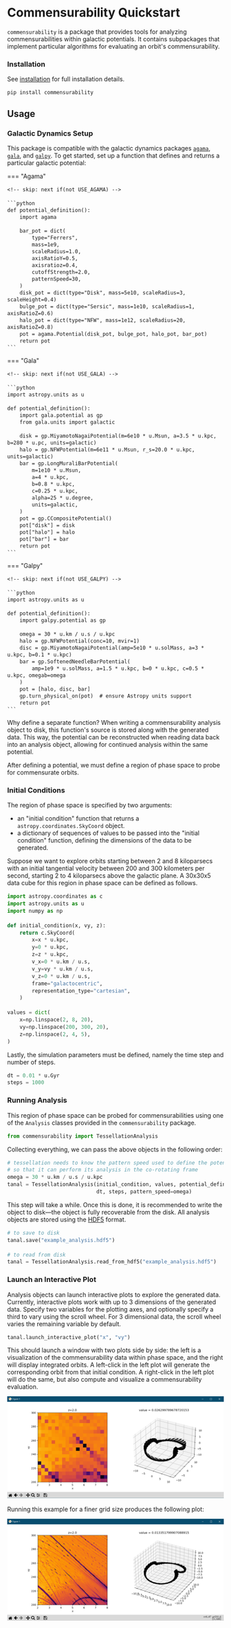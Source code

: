 <!-- invisible-code-block: python
try:
    import agama
    AGAMA_AVAILABLE = True
except ModuleNotFoundError:
    AGAMA_AVAILABLE = False

try:
    import gala
    GALA_AVAILABLE = True
except ModuleNotFoundError:
    GALA_AVAILABLE = False

try:
    import galpy
    GALPY_AVAILABLE = True
except ModuleNotFoundError:
    GALPY_AVAILABLE = False

# guarantee that exactly one is used
USE_AGAMA = AGAMA_AVAILABLE
USE_GALA = not AGAMA_AVAILABLE and GALA_AVAILABLE
USE_GALPY = not AGAMA_AVAILABLE and not GALA_AVAILABLE and GALPY_AVAILABLE
RUN = USE_AGAMA or USE_GALA or USE_GALPY
-->

# Commensurability Quickstart

`commensurability` is a package that provides tools for analyzing commensurabilities within galactic potentials. It contains subpackages that implement particular algorithms for evaluating an orbit's commensurability.

### Installation

See [installation](installation.md) for full installation details.

```
pip install commensurability
```

## Usage

### Galactic Dynamics Setup

This package is compatible with the galactic dynamics packages [`agama`](https://github.com/GalacticDynamics-Oxford/Agama), [`gala`](https://gala-astro.readthedocs.io/en/latest/), and [`galpy`](https://docs.galpy.org/en/latest/). To get started, set up a function that defines and returns a particular galactic potential:

=== "Agama"

    <!-- skip: next if(not USE_AGAMA) -->

    ```python
    def potential_definition():
        import agama

        bar_pot = dict(
            type="Ferrers",
            mass=1e9,
            scaleRadius=1.0,
            axisRatioY=0.5,
            axisratioz=0.4,
            cutoffStrength=2.0,
            patternSpeed=30,
        )
        disk_pot = dict(type="Disk", mass=5e10, scaleRadius=3, scaleHeight=0.4)
        bulge_pot = dict(type="Sersic", mass=1e10, scaleRadius=1, axisRatioZ=0.6)
        halo_pot = dict(type="NFW", mass=1e12, scaleRadius=20, axisRatioZ=0.8)
        pot = agama.Potential(disk_pot, bulge_pot, halo_pot, bar_pot)
        return pot
    ```

=== "Gala"

    <!-- skip: next if(not USE_GALA) -->

    ```python
    import astropy.units as u

    def potential_definition():
        import gala.potential as gp
        from gala.units import galactic

        disk = gp.MiyamotoNagaiPotential(m=6e10 * u.Msun, a=3.5 * u.kpc, b=280 * u.pc, units=galactic)
        halo = gp.NFWPotential(m=6e11 * u.Msun, r_s=20.0 * u.kpc, units=galactic)
        bar = gp.LongMuraliBarPotential(
            m=1e10 * u.Msun,
            a=4 * u.kpc,
            b=0.8 * u.kpc,
            c=0.25 * u.kpc,
            alpha=25 * u.degree,
            units=galactic,
        )
        pot = gp.CCompositePotential()
        pot["disk"] = disk
        pot["halo"] = halo
        pot["bar"] = bar
        return pot
    ```

=== "Galpy"

    <!-- skip: next if(not USE_GALPY) -->

    ```python
    import astropy.units as u

    def potential_definition():
        import galpy.potential as gp

        omega = 30 * u.km / u.s / u.kpc
        halo = gp.NFWPotential(conc=10, mvir=1)
        disc = gp.MiyamotoNagaiPotential(amp=5e10 * u.solMass, a=3 * u.kpc, b=0.1 * u.kpc)
        bar = gp.SoftenedNeedleBarPotential(
            amp=1e9 * u.solMass, a=1.5 * u.kpc, b=0 * u.kpc, c=0.5 * u.kpc, omegab=omega
        )
        pot = [halo, disc, bar]
        gp.turn_physical_on(pot)  # ensure Astropy units support
        return pot
    ```

Why define a separate function? When writing a commensurability analysis object to disk, this function's source is stored along with the generated data. This way, the potential can be reconstructed when reading data back into an analysis object, allowing for continued analysis within the same potential.

After defining a potential, we must define a region of phase space to probe for commensurate orbits.

### Initial Conditions

The region of phase space is specified by two arguments:

- an "initial condition" function that returns a `astropy.coordinates.SkyCoord` object.
- a dictionary of sequences of values to be passed into the "initial condition" function, defining the dimensions of the data to be generated.

Suppose we want to explore orbits starting between 2 and 8 kiloparsecs with an initial tangential velocity between 200 and 300 kilometers per second, starting 2 to 4 kiloparsecs above the galactic plane. A 30x30x5 data cube for this region in phase space can be defined as follows.

<!-- skip: next if(not RUN) -->

```python
import astropy.coordinates as c
import astropy.units as u
import numpy as np

def initial_condition(x, vy, z):
    return c.SkyCoord(
        x=x * u.kpc,
        y=0 * u.kpc,
        z=z * u.kpc,
        v_x=0 * u.km / u.s,
        v_y=vy * u.km / u.s,
        v_z=0 * u.km / u.s,
        frame="galactocentric",
        representation_type="cartesian",
    )

values = dict(
    x=np.linspace(2, 8, 20),
    vy=np.linspace(200, 300, 20),
    z=np.linspace(2, 4, 5),
)
```

Lastly, the simulation parameters must be defined, namely the time step and number of steps.

<!-- skip: next if(not RUN) -->

```python
dt = 0.01 * u.Gyr
steps = 1000
```

### Running Analysis

This region of phase space can be probed for commensurabilities using one of the `Analysis` classes provided in the `commensurability` package.

<!-- skip: next if(not RUN) -->

```python
from commensurability import TessellationAnalysis
```

Collecting everything, we can pass the above objects in the following order:

<!-- skip: next -->

```python
# tessellation needs to know the pattern speed used to define the potential
# so that it can perform its analysis in the co-rotating frame
omega = 30 * u.km / u.s / u.kpc
tanal = TessellationAnalysis(initial_condition, values, potential_definition,
                             dt, steps, pattern_speed=omega)
```

This step will take a while. Once this is done, it is recommended to write the object to disk—the object is fully recoverable from the disk. All analysis objects are stored using the [HDF5](https://www.hdfgroup.org/solutions/hdf5/) format.

<!-- skip: next -->

```python
# to save to disk
tanal.save("example_analysis.hdf5")

# to read from disk
tanal = TessellationAnalysis.read_from_hdf5("example_analysis.hdf5")
```

### Launch an Interactive Plot

Analysis objects can launch interactive plots to explore the generated data. Currently, interactive plots work with up to 3 dimensions of the generated data. Specify two variables for the plotting axes, and optionally specify a third to vary using the scroll wheel. For 3 dimensional data, the scroll wheel varies the remaining variable by default.

<!-- skip: next -->

```python
tanal.launch_interactive_plot("x", "vy")
```

This should launch a window with two plots side by side: the left is a visualization of the commensurability data within phase space, and the right will display integrated orbits. A left-click in the left plot will generate the corresponding orbit from that initial condition. A right-click in the left plot will do the same, but also compute and visualize a commensurability evaluation.

![Interactive dual plot window](plots.PNG)

Running this example for a finer grid size produces the following plot:

![Interactive dual plot window with higher resolution phase diagram](plots_large.PNG)
